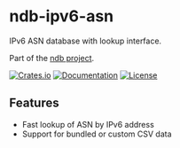 # ndb-ipv6-asn

IPv6 ASN database with lookup interface.

Part of the [ndb project](https://github.com/shellrow/ndb).

[![Crates.io](https://img.shields.io/crates/v/ndb-ipv6-asn.svg)](https://crates.io/crates/ndb-ipv6-asn)
[![Documentation](https://docs.rs/ndb-ipv6-asn/badge.svg)](https://docs.rs/ndb-ipv6-asn)
[![License](https://img.shields.io/crates/l/ndb-ipv6-asn.svg)](https://github.com/shellrow/ndb/blob/main/LICENSE)

## Features
- Fast lookup of ASN by IPv6 address
- Support for bundled or custom CSV data
